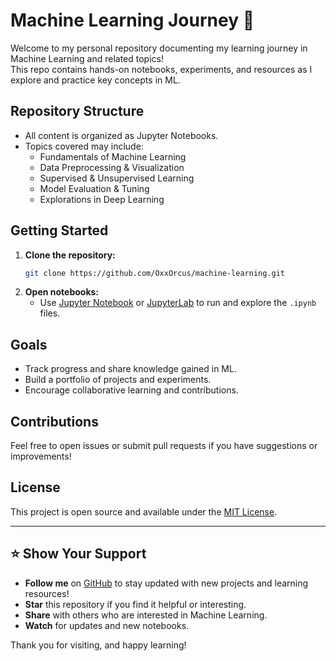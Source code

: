 # Machine Learning Journey 🚀

Welcome to my personal repository documenting my learning journey in Machine Learning and related topics!  
This repo contains hands-on notebooks, experiments, and resources as I explore and practice key concepts in ML.

## Repository Structure

- All content is organized as Jupyter Notebooks.
- Topics covered may include:
  - Fundamentals of Machine Learning
  - Data Preprocessing & Visualization
  - Supervised & Unsupervised Learning
  - Model Evaluation & Tuning
  - Explorations in Deep Learning

## Getting Started

1. **Clone the repository:**
   ```bash
   git clone https://github.com/OxxOrcus/machine-learning.git
   ```
2. **Open notebooks:**
   - Use [Jupyter Notebook](https://jupyter.org/) or [JupyterLab](https://jupyterlab.readthedocs.io/en/stable/) to run and explore the `.ipynb` files.

## Goals

- Track progress and share knowledge gained in ML.
- Build a portfolio of projects and experiments.
- Encourage collaborative learning and contributions.

## Contributions

Feel free to open issues or submit pull requests if you have suggestions or improvements!

## License

This project is open source and available under the [MIT License](LICENSE).

---

## ⭐️ Show Your Support

- **Follow me** on [GitHub](https://github.com/OxxOrcus) to stay updated with new projects and learning resources!
- **Star** this repository if you find it helpful or interesting.
- **Share** with others who are interested in Machine Learning.
- **Watch** for updates and new notebooks.

Thank you for visiting, and happy learning!